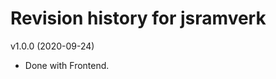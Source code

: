 Revision history for jsramverk
==============================

v1.0.0 (2020-09-24)

* Done with Frontend.

